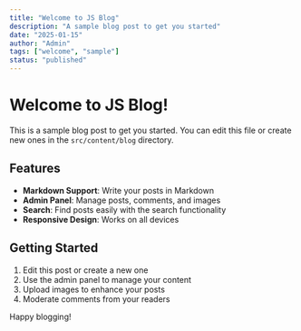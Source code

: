 ```yaml
---
title: "Welcome to JS Blog"
description: "A sample blog post to get you started"
date: "2025-01-15"
author: "Admin"
tags: ["welcome", "sample"]
status: "published"
---
```


# Welcome to JS Blog!

This is a sample blog post to get you started. You can edit this file or create new ones in the `src/content/blog` directory.

## Features

- **Markdown Support**: Write your posts in Markdown
- **Admin Panel**: Manage posts, comments, and images
- **Search**: Find posts easily with the search functionality
- **Responsive Design**: Works on all devices

## Getting Started

1. Edit this post or create a new one
2. Use the admin panel to manage your content
3. Upload images to enhance your posts
4. Moderate comments from your readers

Happy blogging!
